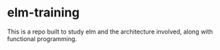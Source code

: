 # elm-training
This is a repo built to study elm and the architecture involved, along with functional programming.
